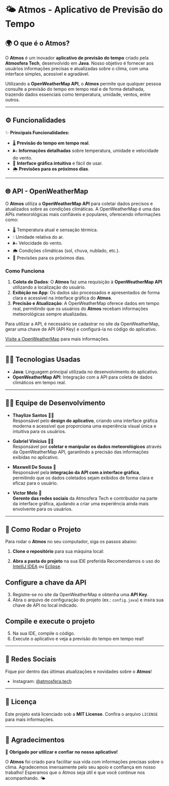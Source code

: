 # 🌤️ **Atmos** - Aplicativo de Previsão do Tempo

## 🌍 O que é o **Atmos**?

O **Atmos** é um inovador **aplicativo de previsão do tempo** criado pela **Atmosfera Tech**, desenvolvido em **Java**. Nosso objetivo é fornecer aos usuários informações precisas e atualizadas sobre o clima, com uma interface simples, acessível e agradável. 

Utilizando a **OpenWeatherMap API**, o **Atmos** permite que qualquer pessoa consulte a previsão do tempo em tempo real e de forma detalhada, trazendo dados essenciais como temperatura, umidade, ventos, entre outros.

---

## ⚙️ Funcionalidades

✨ **Principais Funcionalidades:**

- 🌡️ **Previsão do tempo em tempo real**.
- 🌬️ **Informações detalhadas** sobre temperatura, umidade e velocidade do vento.
- 🎨 **Interface gráfica intuitiva** e fácil de usar.
- 🌦️ **Previsões para os próximos dias**.

---

## 🌐 **API - OpenWeatherMap**

O **Atmos** utiliza a **OpenWeatherMap API** para coletar dados precisos e atualizados sobre as condições climáticas. A OpenWeatherMap é uma das APIs meteorológicas mais confiáveis e populares, oferecendo informações como:

- 🌡️ Temperatura atual e sensação térmica.
- 💧 Umidade relativa do ar.
- 🌬️ Velocidade do vento.
- 🌦️ Condições climáticas (sol, chuva, nublado, etc.).
- 📅 Previsões para os próximos dias.

### Como Funciona

1. **Coleta de Dados**: O **Atmos** faz uma requisição à **OpenWeatherMap API** utilizando a localização do usuário.
2. **Exibição no App**: Os dados são processados e apresentados de forma clara e acessível na interface gráfica do **Atmos**.
3. **Precisão e Atualização**: A OpenWeatherMap oferece dados em tempo real, permitindo que os usuários do **Atmos** recebam informações meteorológicas sempre atualizadas.

Para utilizar a API, é necessário se cadastrar no site da OpenWeatherMap, gerar uma chave de API (API Key) e configurá-la no código do aplicativo.

[Visite a OpenWeatherMap](https://openweathermap.org/) para mais informações.

---

## 🧑‍💻 Tecnologias Usadas

- **Java**: Linguagem principal utilizada no desenvolvimento do aplicativo.
- **OpenWeatherMap API**: Integração com a API para coleta de dados climáticos em tempo real.

---

## 👩‍💻 Equipe de Desenvolvimento

- **Thaylize Santos** 👩‍🎨  
  Responsável pelo **design do aplicativo**, criando uma interface gráfica moderna e acessível que proporciona uma experiência visual única e intuitiva para os usuários.

- **Gabriel Vinícius** 👨‍💻  
  Responsável por **coletar e manipular os dados meteorológicos** através da OpenWeatherMap API, garantindo a precisão das informações exibidas no aplicativo.

- **Maxwell De Sousa** 🔧  
  Responsável pela **integração da API com a interface gráfica**, permitindo que os dados coletados sejam exibidos de forma clara e eficaz para o usuário.

- **Victor Melo** 📱  
  **Gerente das redes sociais** da Atmosfera Tech e contribuidor na parte da interface gráfica, ajudando a criar uma experiência ainda mais envolvente para os usuários.

---

## 🚀 Como Rodar o Projeto

Para rodar o **Atmos** no seu computador, siga os passos abaixo:

1. **Clone o repositório** para sua máquina local:

2. **Abra a pasta do projeto** na sua IDE preferida
Recomendamos o uso do [IntelliJ IDEA](https://www.jetbrains.com/idea/) ou [Eclipse](https://www.eclipse.org/).

## Configure a chave da API
3. Registre-se no site da OpenWeatherMap e obtenha uma **API Key**.
4. Abra o arquivo de configuração do projeto (ex.: `config.java`) e insira sua chave de API no local indicado.

## Compile e execute o projeto
5. Na sua IDE, compile o código.
6. Execute o aplicativo e veja a previsão do tempo em tempo real!

---

## 📱 Redes Sociais
Fique por dentro das últimas atualizações e novidades sobre o **Atmos**!

- Instagram: [@atmosfera.tech]([https://www.instagram.com/atmosfera.tech](https://www.instagram.com/atmosfera_tech01?igsh=MWw1eGNoeHVxd2h0cA==)])

---

## 📜 Licença
Este projeto está licenciado sob a **MIT License**. Confira o arquivo `LICENSE` para mais informações.

---

## 💬 Agradecimentos
🎉 **Obrigado por utilizar e confiar no nosso aplicativo!**

O **Atmos** foi criado para facilitar sua vida com informações precisas sobre o clima. Agradecemos imensamente pelo seu apoio e confiança em nosso trabalho! Esperamos que o Atmos seja útil e que você continue nos acompanhando. 🌤️

